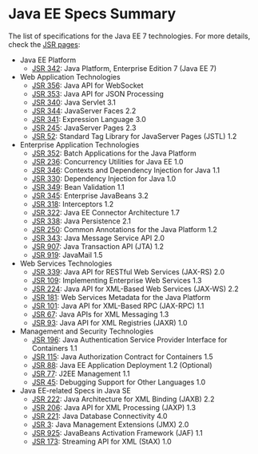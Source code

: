 # Java EE Specs Summary

The list of specifications for the Java EE 7 technologies. For more details, check the [JSR pages](https://www.jcp.org/en/jsr/detail?id=):

 - Java EE Platform
	 - [JSR 342](https://www.jcp.org/en/jsr/detail?id=342): Java Platform, Enterprise Edition 7 (Java EE 7)
 - Web Application Technologies
	 - [JSR 356](https://www.jcp.org/en/jsr/detail?id=356): Java API for WebSocket
	 - [JSR 353](https://www.jcp.org/en/jsr/detail?id=353): Java API for JSON Processing
	 - [JSR 340](https://www.jcp.org/en/jsr/detail?id=340): Java Servlet 3.1
	 - [JSR 344](https://www.jcp.org/en/jsr/detail?id=344): JavaServer Faces 2.2
	 - [JSR 341](https://www.jcp.org/en/jsr/detail?id=341): Expression Language 3.0
	 - [JSR 245](https://www.jcp.org/en/jsr/detail?id=245): JavaServer Pages 2.3
	 - [JSR 52](https://www.jcp.org/en/jsr/detail?id=52): Standard Tag Library for JavaServer Pages (JSTL) 1.2
 - Enterprise Application Technologies
	 - [JSR 352](https://www.jcp.org/en/jsr/detail?id=352): Batch Applications for the Java Platform
	 - [JSR 236](https://www.jcp.org/en/jsr/detail?id=236): Concurrency Utilities for Java EE 1.0
	 - [JSR 346](https://www.jcp.org/en/jsr/detail?id=346): Contexts and Dependency Injection for Java 1.1
	 - [JSR 330](https://www.jcp.org/en/jsr/detail?id=330): Dependency Injection for Java 1.0
	 - [JSR 349](https://www.jcp.org/en/jsr/detail?id=349): Bean Validation 1.1
	 - [JSR 345](https://www.jcp.org/en/jsr/detail?id=345): Enterprise JavaBeans 3.2
	 - [JSR 318](https://www.jcp.org/en/jsr/detail?id=318): Interceptors 1.2
	 - [JSR 322](https://www.jcp.org/en/jsr/detail?id=322): Java EE Connector Architecture 1.7
	 - [JSR 338](https://www.jcp.org/en/jsr/detail?id=338): Java Persistence 2.1
	 - [JSR 250](https://www.jcp.org/en/jsr/detail?id=250): Common Annotations for the Java Platform 1.2
	 - [JSR 343](https://www.jcp.org/en/jsr/detail?id=343): Java Message Service API 2.0
	 - [JSR 907](https://www.jcp.org/en/jsr/detail?id=907): Java Transaction API (JTA) 1.2
	 - [JSR 919](https://www.jcp.org/en/jsr/detail?id=919): JavaMail 1.5
 - Web Services Technologies
	 - [JSR 339](https://www.jcp.org/en/jsr/detail?id=339): Java API for RESTful Web Services (JAX-RS) 2.0
	 - [JSR 109](https://www.jcp.org/en/jsr/detail?id=109): Implementing Enterprise Web Services 1.3
	 - [JSR 224](https://www.jcp.org/en/jsr/detail?id=224): Java API for XML-Based Web Services (JAX-WS) 2.2
	 - [JSR 181](https://www.jcp.org/en/jsr/detail?id=181): Web Services Metadata for the Java Platform
	 - [JSR 101](https://www.jcp.org/en/jsr/detail?id=101): Java API for XML-Based RPC (JAX-RPC) 1.1
	 - [JSR 67](https://www.jcp.org/en/jsr/detail?id=67): Java APIs for XML Messaging 1.3
	 - [JSR 93](https://www.jcp.org/en/jsr/detail?id=93): Java API for XML Registries (JAXR) 1.0
 - Management and Security Technologies
	 - [JSR 196](https://www.jcp.org/en/jsr/detail?id=196): Java Authentication Service Provider Interface for
	   Containers 1.1
	 - [JSR 115](https://www.jcp.org/en/jsr/detail?id=115): Java Authorization Contract for Containers 1.5
	 - [JSR 88](https://www.jcp.org/en/jsr/detail?id=88): Java EE Application Deployment 1.2 (Optional)
	 - [JSR 77](https://www.jcp.org/en/jsr/detail?id=77): J2EE Management 1.1
	 - [JSR 45](https://www.jcp.org/en/jsr/detail?id=45): Debugging Support for Other Languages 1.0
 - Java EE-related Specs in Java SE
	 - [JSR 222](https://www.jcp.org/en/jsr/detail?id=222): Java Architecture for XML Binding (JAXB) 2.2
	 - [JSR 206](https://www.jcp.org/en/jsr/detail?id=206): Java API for XML Processing (JAXP) 1.3
	 - [JSR 221](https://www.jcp.org/en/jsr/detail?id=221): Java Database Connectivity 4.0
	 - [JSR 3](https://www.jcp.org/en/jsr/detail?id=3): Java Management Extensions (JMX) 2.0
	 - [JSR 925](https://www.jcp.org/en/jsr/detail?id=925): JavaBeans Activation Framework (JAF) 1.1
	 - [JSR 173](https://www.jcp.org/en/jsr/detail?id=173): Streaming API for XML (StAX) 1.0
